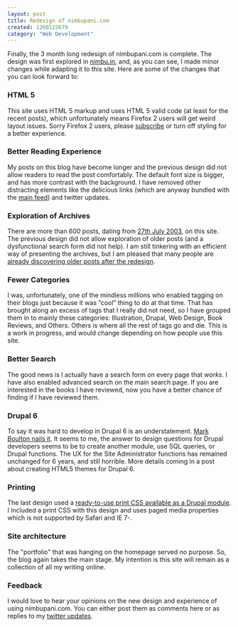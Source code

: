 ```yaml
--- 
layout: post
title: Redesign of nimbupani.com
created: 1260122679
category: "Web Development"
---
```

<p>Finally, the 3 month long redesign of nimbupani.com is complete. The design was first explored in <a href="http://nimbu.in">nimbu.in</a>, and, as you can see, I made minor changes while adapting it to this site. Here are some of the changes that you can look forward to:</p>
<h3>HTML 5</h3>
<p>This site uses HTML 5 markup and uses HTML 5 valid code (at least for the recent posts), which unfortunately means Firefox 2 users will get weird layout issues. Sorry Firefox 2 users, please <a href="http://feeds.feedburner.com/nimbupani">subscribe</a> or turn off styling for a better experience.</p> 
<h3>Better Reading Experience</h3>
<p>My posts on this blog have become longer and the previous design did not allow readers to read the post comfortably. The default font size is bigger, and has more contrast with the background. I have removed other distracting elements like the delicious links (which are anyway bundled with the <a href="http://feeds.feedburner.com/nimbupani">main feed</a>) and twitter updates.</p>
<h3>Exploration of Archives</h3>
<p>There are more than 600 posts, dating from <a href="http://nimbupani.com/test.html">27th July 2003</a>, on this site. The previous design did not allow exploration of older posts (and a dysfunctional search form did not help). I am still tinkering with an efficient way of presenting the archives, but I am pleased that many people are <a href="http://twitter.com/nekessa/status/6393730779">already discovering older posts after the redesign</a>.</p> 
<h3>Fewer Categories</h3>
<p>I was, unfortunately, one of the mindless millions who enabled tagging on their blogs just because it was &ldquo;cool&rdquo; thing to do at that time. That has brought along an excess of tags that I really did not need, so I have grouped them in to mainly these categories: Illustration, Drupal, Web Design, Book Reviews, and Others. Others is where all the rest of tags go and die. This is a work in progress, and would change depending on how people use this site.</p> 
<h3>Better Search</h3>
<p>The good news is I actually have a search form on every page that <em>works</em>. I have also enabled advanced search on the main search page. If you are interested in the books I have reviewed, now you have a better chance of finding if I have reviewed them.</p> 
<h3>Drupal 6</h3>
<p>To say it was hard to develop in Drupal 6 is an understatement. <a href="http://www.markboulton.co.uk/journal/comments/design-in-open-source">Mark Boulton nails it</a>. It seems to me, the answer to design questions for Drupal developers seems to be to create another module, use SQL queries, or Drupal functions. The UX for the Site Administrator functions has remained unchanged for 6 years, and still horrible. More details coming in a post about creating HTML5 themes for Drupal 6.</p> 
<h3>Printing</h3>
<p>The last design used a <a href="http://drupal.org/project/print">ready-to-use print CSS available as a Drupal module</a>. I included a print CSS with this design and uses paged media properties which is not supported by Safari and IE 7-.</p>
<h3>Site architecture</h3>
<p>The "portfolio" that was hanging on the homepage served no purpose. So, the blog again takes the main stage. My intention is this site will remain as a collection of all my writing online.</p>
<h3>Feedback</h3>
<p>I would love to hear your opinions on the new design and experience of using nimbupani.com. You can either post them as comments here or as replies to my <a href="http://twitter/nimbuin">twitter updates</a>.</p>
